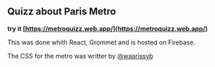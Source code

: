 
## Quizz about Paris Metro

**try it [https://metroquizz.web.app/](https://metroquizz.web.app/)**

This was done whith React, Grommet and is hosted on Firebase. 

The CSS for the metro was writter by [@waarissyb](https://github.com/waarissyb)
